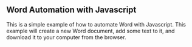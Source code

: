 ## Word Automation with Javascript

This is a simple example of how to automate Word with Javascript. This example will create a new Word document, add some text to it, and download it to your computer from the browser.
